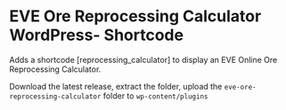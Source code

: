 # EVE Ore Reprocessing Calculator WordPress- Shortcode
Adds a shortcode [reprocessing_calculator] to display an EVE Online Ore Reprocessing Calculator.

Download the latest release, extract the folder, upload the `eve-ore-reprocessing-calculator` folder to `wp-content/plugins`

